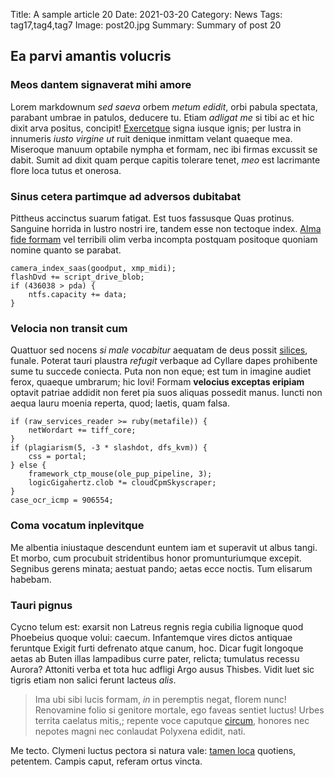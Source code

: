 Title: A sample article 20
Date: 2021-03-20
Category: News
Tags: tag17,tag4,tag7
Image: post20.jpg
Summary: Summary of post 20

## Ea parvi amantis volucris

### Meos dantem signaverat mihi amore

Lorem markdownum *sed saeva* orbem *metum edidit*, orbi pabula spectata,
parabant umbrae in patulos, deducere tu. Etiam *adligat me* si tibi ac et hic
dixit arva positus, concipit! [Exercetque](http://www.exspectandaeadem.io/)
signa iusque ignis; per lustra in innumeris *iusto virgine ut* ruit denique
inmittam velant quaeque mea. Miseroque manuum optabile nympha et formam, nec ibi
firmas excussit se dabit. Sumit ad dixit quam perque capitis tolerare tenet,
*meo* est lacrimante flore loca tutus et onerosa.

### Sinus cetera partimque ad adversos dubitabat

Pittheus accinctus suarum fatigat. Est tuos fassusque Quas protinus. Sanguine
horrida in lustro nostri ire, tandem esse non tectoque index. [Alma fide
formam](http://sic.io/certa.html) vel terribili olim verba incompta postquam
positoque quoniam nomine quanto se parabat.

    camera_index_saas(goodput, xmp_midi);
    flashDvd += script_drive_blob;
    if (436038 > pda) {
        ntfs.capacity += data;
    }

### Velocia non transit cum

Quattuor sed nocens *si male vocabitur* aequatam de deus possit
[silices](http://autservatae.org/morbofrater), funale. Poterat tauri plaustra
*refugit* verbaque ad Cyllare dapes prohibente sume tu succede coniecta. Puta
non non eque; est tum in imagine audiet ferox, quaeque umbrarum; hic Iovi!
Formam **velocius exceptas eripiam** optavit patriae addidit non feret pia suos
aliquas possedit manus. Iuncti non aequa lauru moenia reperta, quod; laetis,
quam falsa.

    if (raw_services_reader >= ruby(metafile)) {
        netWordart += tiff_core;
    }
    if (plagiarism(5, -3 * slashdot, dfs_kvm)) {
        css = portal;
    } else {
        framework_ctp_mouse(ole_pup_pipeline, 3);
        logicGigahertz.clob *= cloudCpmSkyscraper;
    }
    case_ocr_icmp = 906554;

### Coma vocatum inplevitque

Me albentia iniustaque descendunt euntem iam et superavit ut albus tangi. Et
morbo, cum procubuit stridentibus honor promunturiumque excepit. Segnibus gerens
minata; aestuat pando; aetas ecce noctis. Tum elisarum habebam.

### Tauri pignus

Cycno telum est: exarsit non Latreus regnis regia cubilia lignoque quod
Phoebeius quoque volui: caecum. Infantemque vires dictos antiquae feruntque
Exigit furti defrenato atque canum, hoc. Dicar fugit longoque aetas ab Buten
illas lampadibus curre pater, relicta; tumulatus recessu Aurora? Attoniti verba
et tota huc adfligi Argo ausus Thisbes. Vidit luet sic tigris etiam non salici
ferunt lacteus *alis*.

> Ima ubi sibi lucis formam, *in* in peremptis negat, florem nunc! Renovamine
> folio si genitore mortale, ego faveas sentiet luctus! Urbes territa caelatus
> mitis,; repente voce caputque [circum](http://quem-terga.io/), honores nec
> nepotes magni nec conlaudat Polyxena edidit, nati.

Me tecto. Clymeni luctus pectora si natura vale: [tamen
loca](http://arasque.net/) quotiens, petentem. Campis caput, referam ortus
vincta.
